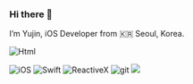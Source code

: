 ### Hi there 👋

I’m Yujin, iOS Developer from 🇰🇷 Seoul, Korea.

<img alt="Html" src ="ttp://www.w3.org/2000/svg"/>

<p>
  <!-- <img alt="iOS" src="http://www.w3.org/2000/svg" /> -->
  <img alt="iOS" src="https://img.shields.io/badge/-F0000?style=flat-square&logo=iOS&logoColor=white" />
  <img alt="Swift" src="https://img.shields.io/badge/Swift-#F05138?style=flat-square&logo=swift&logoColor=white" />

  <img alt="ReactiveX" src="https://img.shields.io/badge/-RxSwift-B7178C?style=flat-square&logo=reactivex&logoColor=white" />
  <img alt="git" src="https://img.shields.io/badge/-Git-F05032?style=flat-square&logo=git&logoColor=white" />
  <img src="https://img.shields.io/badge/GitHub-181717?style=flat-square&logoGitHub&logoColor=white" />
</p>
  <!--
**eujin811/eujin811** is a ✨ _special_ ✨ repository because its `README.md` (this file) appears on your GitHub profile.

Here are some ideas to get you started:

- 🔭 I’m currently working on ...
- 🌱 I’m currently learning ...
- 👯 I’m looking to collaborate on ...
- 🤔 I’m looking for help with ...
- 💬 Ask me about ...
- 📫 How to reach me: ...
- 😄 Pronouns: ...
- ⚡ Fun fact: ...
-->
